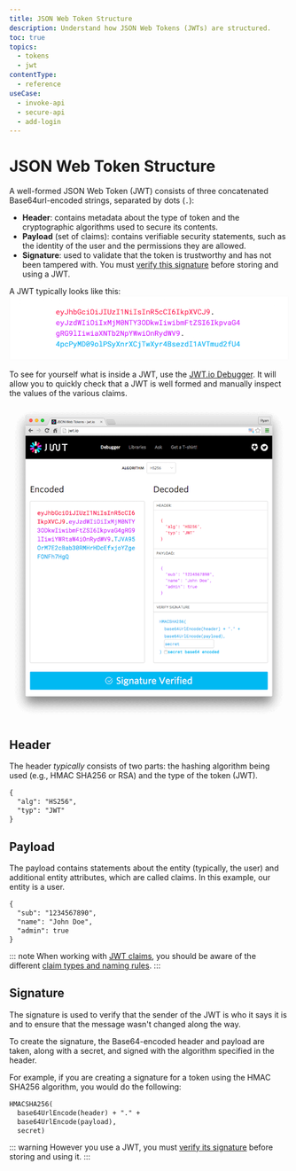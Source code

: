 ```yaml
---
title: JSON Web Token Structure
description: Understand how JSON Web Tokens (JWTs) are structured.
toc: true
topics:
  - tokens
  - jwt
contentType:
  - reference
useCase:
  - invoke-api
  - secure-api
  - add-login
---
```


# JSON Web Token Structure

A well-formed JSON Web Token (JWT) consists of three concatenated Base64url-encoded strings, separated by dots (`.`): 

- **Header**: contains metadata about the type of token and the cryptographic algorithms used to secure its contents.
- **Payload** (set of claims): contains verifiable security statements, such as the identity of the user and the permissions they are allowed.
- **Signature**: used to validate that the token is trustworthy and has not been tampered with. You must [verify this signature](/tokens/guides/id-token/validate-id-token#verify-the-signature) before storing and using a JWT.

A JWT typically looks like this:
![Encoded JWT](/media/articles/jwt/encoded-jwt3.png)

To see for yourself what is inside a JWT, use the [JWT.io Debugger](http://jwt.io). It will allow you to quickly check that a JWT is well formed and manually inspect the values of the various claims.

![JWT.IO Debugger](/media/articles/jwt/legacy-app-auth-5.png)


## Header

The header *typically* consists of two parts: the hashing algorithm being used (e.g., HMAC SHA256 or RSA) and the type of the token (JWT).

```
{
  "alg": "HS256",
  "typ": "JWT"
}
```


## Payload

The payload contains statements about the entity (typically, the user) and additional entity attributes, which are called claims. In this example, our entity is a user.

```
{
  "sub": "1234567890",
  "name": "John Doe",
  "admin": true
}
```

::: note
When working with [JWT claims](https://tools.ietf.org/html/rfc7519#section-4), you should be aware of the different [claim types and naming rules](/tokens/jwt-claims). 
:::


## Signature

The signature is used to verify that the sender of the JWT is who it says it is and to ensure that the message wasn't changed along the way.

To create the signature, the Base64-encoded header and payload are taken, along with a secret, and signed with the algorithm specified in the header.

For example, if you are creating a signature for a token using the HMAC SHA256 algorithm, you would do the following:

```
HMACSHA256(
  base64UrlEncode(header) + "." +
  base64UrlEncode(payload),
  secret)
```

::: warning
However you use a JWT, you must [verify its signature](/tokens/guides/id-token/validate-id-token#verify-the-signature) before storing and using it.
:::
